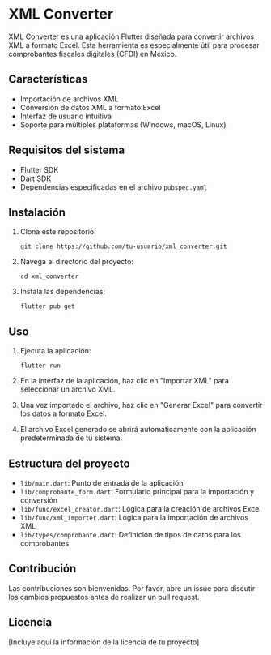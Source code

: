 # XML Converter

XML Converter es una aplicación Flutter diseñada para convertir archivos XML a formato Excel. Esta herramienta es especialmente útil para procesar comprobantes fiscales digitales (CFDI) en México.

## Características

- Importación de archivos XML
- Conversión de datos XML a formato Excel
- Interfaz de usuario intuitiva
- Soporte para múltiples plataformas (Windows, macOS, Linux)

## Requisitos del sistema

- Flutter SDK
- Dart SDK
- Dependencias especificadas en el archivo `pubspec.yaml`

## Instalación

1. Clona este repositorio:
   ```
   git clone https://github.com/tu-usuario/xml_converter.git
   ```

2. Navega al directorio del proyecto:
   ```
   cd xml_converter
   ```

3. Instala las dependencias:
   ```
   flutter pub get
   ```

## Uso

1. Ejecuta la aplicación:
   ```
   flutter run
   ```

2. En la interfaz de la aplicación, haz clic en "Importar XML" para seleccionar un archivo XML.

3. Una vez importado el archivo, haz clic en "Generar Excel" para convertir los datos a formato Excel.

4. El archivo Excel generado se abrirá automáticamente con la aplicación predeterminada de tu sistema.

## Estructura del proyecto

- `lib/main.dart`: Punto de entrada de la aplicación
- `lib/comprobante_form.dart`: Formulario principal para la importación y conversión
- `lib/func/excel_creator.dart`: Lógica para la creación de archivos Excel
- `lib/func/xml_importer.dart`: Lógica para la importación de archivos XML
- `lib/types/comprobante.dart`: Definición de tipos de datos para los comprobantes

## Contribución

Las contribuciones son bienvenidas. Por favor, abre un issue para discutir los cambios propuestos antes de realizar un pull request.

## Licencia

[Incluye aquí la información de la licencia de tu proyecto]
